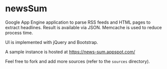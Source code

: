 # newsSum

Google App Engine application to parse RSS feeds and HTML pages to extract
headlines.  Result is available via JSON. Memcache is used to reduce process
time.

UI is implemented with jQuery and Bootstrap.

A sample instance is hosted at https://news-sum.appspot.com/

Feel free to fork and add more sources (refer to the `sources` directory).

